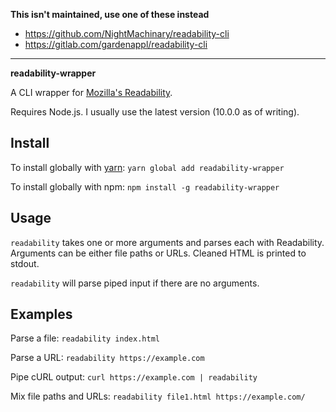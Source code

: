 **This isn't maintained, use one of these instead**

- https://github.com/NightMachinary/readability-cli
- https://gitlab.com/gardenappl/readability-cli

---

**readability-wrapper**

A CLI wrapper for [Mozilla's Readability][1].

Requires Node.js. I usually use the latest version (10.0.0 as of writing).

## Install

To install globally with [yarn][2]: `yarn global add readability-wrapper`

To install globally with npm: `npm install -g readability-wrapper`

## Usage

`readability` takes one or more arguments and parses each with Readability. Arguments can be either file paths or URLs.
Cleaned HTML is printed to stdout.

`readability` will parse piped input if there are no arguments.


## Examples

Parse a file: `readability index.html`

Parse a URL: `readability https://example.com`

Pipe cURL output: `curl https://example.com | readability`

Mix file paths and URLs: `readability file1.html https://example.com/`

[1]: //github.com/mozilla/readability
[2]: //yarnpkg.com/en/
